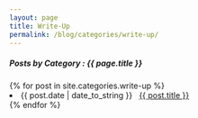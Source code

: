 ```yaml
---
layout: page
title: Write-Up
permalink: /blog/categories/write-up/
---
```


<h5> Posts by Category : {{ page.title }} </h5>

<div class="card">
{% for post in site.categories.write-up %}
 <li class="category-posts"><span>{{ post.date | date_to_string }}</span> &nbsp; <a href="{{ post.url }}">{{ post.title }}</a></li>
{% endfor %}
</div>